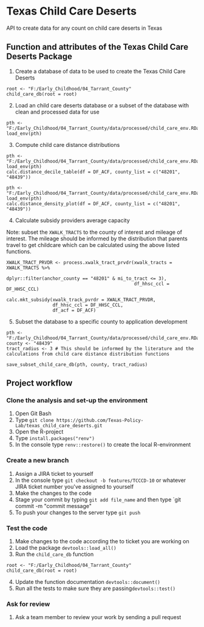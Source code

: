 # Texas Child Care Deserts

API to create data for any count on child care deserts in Texas

## Function and attributes of the Texas Child Care Deserts Package

1. Create a database of data to be used to create the Texas Child Care Deserts

```{r}
root <- "F:/Early_Childhood/04_Tarrant_County"
child_care_db(root = root)
```

2. Load an child care deserts database or a subset of the database with clean and processed data for use

```{r}
pth <- "F:/Early_Childhood/04_Tarrant_County/data/processed/child_care_env.RData"
load_env(pth)
```

3. Compute child care distance distributions

```{r}
pth <- "F:/Early_Childhood/04_Tarrant_County/data/processed/child_care_env.RData"
load_env(pth)
calc.distance_decile_table(df = DF_ACF, county_list = c("48201", "48439"))
````

```{r}
pth <- "F:/Early_Childhood/04_Tarrant_County/data/processed/child_care_env.RData"
load_env(pth)
calc.distance_density_plot(df = DF_ACF, county_list = c("48201", "48439"))
```

4. Calculate subsidy providers average capacity

Note: subset the `XWALK_TRACTS` to the county of interest and mileage of interest.
The mileage should be informed by the distribution that parents travel to get
childcare which can be calculated using the above listed functions.

```{r}
XWALK_TRACT_PRVDR <- process.xwalk_tract_prvdr(xwalk_tracts = XWALK_TRACTS %>% 
                                                 dplyr::filter(anchor_county == "48201" & mi_to_tract <= 3),
                                               df_hhsc_ccl = DF_HHSC_CCL)

calc.mkt_subsidy(xwalk_track_pvrdr = XWALK_TRACT_PRVDR, 
                 df_hhsc_ccl = DF_HHSC_CCL,
                 df_acf = DF_ACF)
```

5. Subset the database to a specific county to application development

```{r}
pth <- "F:/Early_Childhood/04_Tarrant_County/data/processed/child_care_env.RData"
county <- "48439"
tract_radius <- 3 # This should be informed by the literature and the calculations from child care distance distribution functions

save_subset_child_care_db(pth, county, tract_radius)
```

## Project workflow

### Clone the analysis and set-up the environment

1. Open Git Bash
2. Type `git clone https://github.com/Texas-Policy-Lab/texas_child_care_deserts.git`
3. Open the R-project
4. Type `install.packages("renv")`
5. In the console type `renv::restore()` to create the local R-environment

### Create a new branch
1. Assign a JIRA ticket to yourself
2. In the console type `git checkout -b features/TCCCD-10` or whatever JIRA ticket number you've assigned to yourself
3. Make the changes to the code
4. Stage your commit by typing `git add file_name` and then type `git commit -m "commit message"
5. To push your changes to the server type `git push`

### Test the code

1. Make changes to the code according the to ticket you are working on
2. Load the package `devtools::load_all()`
3. Run the `child_care_db` function
```{r}
root <- "F:/Early_Childhood/04_Tarrant_County"
child_care_db(root = root)
```
4. Update the function documentation `devtools::document()`
5. Run all the tests to make sure they are passing`devtools::test()`

### Ask for review
1. Ask a team member to review your work by sending a pull request
